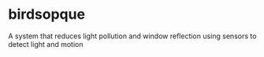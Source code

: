 # birdsopque
A system that reduces light pollution and window reflection using sensors to detect light and motion
